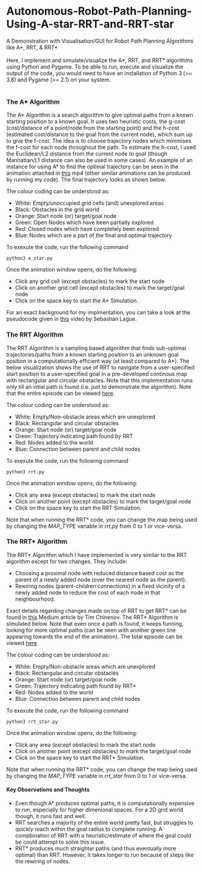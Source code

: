 # Autonomous-Robot-Path-Planning-Using-A-star-RRT-and-RRT-star
A Demonstration with Visualisation/GUI for Robot Path Planning Algorithms like A*, RRT, &amp; RRT*
<br><br>
Here, I implement and simulate/visualize the A*, RRT, and RRT* algorithms using Python and Pygame. To be able to run, execute and visualize the output of the code, you would need to have an installation of Python 3 (>= 3.8) and Pygame (>= 2.1) on your system.
<br><br>
<h3>The A* Algorithm</h3>
The A* Algorithm is a search algorithm to give optimal paths from a known starting position to a known goal. It uses two heuristic costs, the g-cost (cost/distance of a point/node from the starting point) and the h-cost (estimated cost/distance to the goal from the current node), which sum up to give the f-cost. The idea is to choose trajectory nodes which minimises the f-cost for each node throughout the path. To estimate the h-cost, I used the Euclidean/L2 distance from the current node to goal (though Manhattan/L1 distance can also be used in some cases). An example of an instance for using A* to find the optimal trajectory can be seen in the animation attached in <a href="https://github.com/vikrams169/Autonomous-Robot-Path-Planning-Using-A-star-RRT-and-RRT-star/blob/main/gif_animations/a_star.mp4">this</a> mp4 (other similar animations can be produced by running my code). The final trajectory looks as shown below.



The colour coding can be understood as:
<ul><li>White: Empty/unoccupied grid cells (and) unexplored areas
<li>Black: Obstacles in the grid world
<li>Orange: Start node (or) target/goal node
<li>Green: Open Nodes which have been partially explored
<li>Red: Closed nodes which have completely been explored
<li>Blue: Nodes which are a part of the final and optimal trajectory</ul>
To exexute the code, run the following command

    python3 a_star.py
Once the animation window opens, do the following:
<ul><li> Click any grid cell (except obstacles) to mark the start node
<li>Click on another grid cell (except obstacles) to mark the target/goal node
<li>Click on the space key to start the A* Simulation.</ul>
For an exact background for my implmentation, you can take a look at the pseudocode given in <a href="https://www.youtube.com/watch?v=-L-WgKMFuhE">this</a> video by Sebastian Lague.
<h3>The RRT Algorithm</h3>
The RRT Algorithm is a sampling based algorithm that finds sub-optimal trajectories/paths from a known starting position to an unknown goal position in a computationally efficient way (at least compared to A*). The below visualization shows the use of RRT to navigate from a user-specified start position to a user-specified goal in a pre-developed continous map with rectangular and circular obstacles. Note that this implementation runs only till an intial
path is found (i.e. just to demonstrate the algorithm). Note that the entire episode can be viewed <a href="https://user-images.githubusercontent.com/56220919/177034915-b6e8bb30-61ac-4ebb-aae6-9d8600e76da8.gif">here</a>.



The colour coding can be understood as:
<ul><li>White: Empty/Non-obstacle areas which are unexplored
<li>Black: Rectangular and circular obstacles
<li>Orange: Start node (or) target/goal node
<li>Green: Trajectory indicating path found by RRT
<li>Red: Nodes added to the world
<li>Blue: Connection between parent and child nodes</ul>
To exexute the code, run the following command

    python3 rrt.py
Once the animation window opens, do the following:
<ul><li> Click any area (except obstacles) to mark the start node
<li>Click on another point (except obstacles) to mark the target/goal node
<li>Click on the space key to start the RRT Simulation.</ul>
Note that when running the RRT* code, you can change the map being used by changing the <i>MAP_TYPE</i> variable in <i>rrt.py</i> from 0 to 1 or vice-versa.
<h3>The RRT* Algorithm</h3>
The RRT* Algorithm which I have implemented is very similar to the RRT algorithm except for two changes. They include:
<ul><li>Choosing a proximal node with reduced distance based cost as the parent of a newly added node (over the nearest node as the parent).
<li>Rewiring nodes (parent-children connections) in a fixed vicinity of a newly added node to reduce the cost of each node in that neighbourhood.</ul>
Exact details regarding changes made on top of RRT to get RRT* can be found in <a href="https://theclassytim.medium.com/robotic-path-planning-rrt-and-rrt-212319121378">this</a> Medium article by Tim Chinenov. The RRT* Algorithm is simulated below. Note that even once a path is found, it keeps funning, looking for more optimal paths (can be seen with another green line appearing towards the end of the animation). The total episode can be viewed <a href="https://user-images.githubusercontent.com/56220919/177034919-38abccd8-61b9-4d90-a794-aa0620c59b4a.gif">here</a>.



The colour coding can be understood as:
<ul><li>White: Empty/Non-obstacle areas which are unexplored
<li>Black: Rectangular and circular obstacles
<li>Orange: Start node (or) target/goal node
<li>Green: Trajectory indicating path found by RRT*
<li>Red: Nodes added to the world
<li>Blue: Connection between parent and child nodes</ul>
To exexute the code, run the following command

    python3 rrt_star.py
Once the animation window opens, do the following:
<ul><li> Click any area (except obstacles) to mark the start node
<li>Click on another point (except obstacles) to mark the target/goal node
<li>Click on the space key to start the RRT* Simulation.</ul>
Note that when running the RRT* code, you can change the map being used by changing the <i>MAP_TYPE</i> variable in <i>rrt_star</i> from 0 to 1 or vice-versa.
<h4>Key Observations and Thoughts</h4>
<ul>
<li>Even though A* produces optimal paths, it is computationally expensive to run, especially for higher dimenional spaces. For a 2D grid world though, it runs fast and well.
<li>RRT searches a majority of the entire world pretty fast, but struggles to quickly reach within the goal radius to complete running. A compbination of RRT with a heuristic/estimate of where the goal could be could attempt to solve this issue.
<li>RRT* produces much straighter paths (and thus eventually more optimal) than RRT. However, it takes longer to run because of steps like the rewiring of nodes.
</ul>

